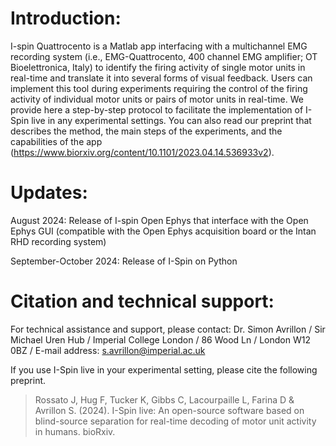 
# Introduction:
I-spin Quattrocento is a Matlab app interfacing with a multichannel EMG recording system (i.e., EMG-Quattrocento, 400 channel EMG amplifier; OT Bioelettronica, Italy) to identify the firing activity of single motor units in real-time and translate it into several forms of visual feedback. Users can implement this tool during experiments requiring the control of the firing activity of individual motor units or pairs of motor units in real-time.
We provide here a step-by-step protocol to facilitate the implementation of I-Spin live in any experimental settings. You can also read our preprint that describes the method, the main steps of the experiments, and the capabilities of the app (https://www.biorxiv.org/content/10.1101/2023.04.14.536933v2). 

# Updates:
August 2024: Release of I-spin Open Ephys that interface with the Open Ephys GUI (compatible with the Open Ephys acquisition board or the Intan RHD recording system)

September-October 2024: Release of I-Spin on Python

# Citation and technical support:

For technical assistance and support, please contact:
Dr. Simon Avrillon
 / Sir Michael Uren Hub
 / Imperial College London
 / 86 Wood Ln
 / London W12 0BZ
 / E-mail address: s.avrillon@imperial.ac.uk

If you use I-Spin live in your experimental setting, please cite the following preprint.
>Rossato J, Hug F, Tucker K, Gibbs C, Lacourpaille L, Farina D & Avrillon S. (2024). I-Spin live: An open-source software based on blind-source separation for real-time decoding of motor unit activity in humans. bioRxiv.
